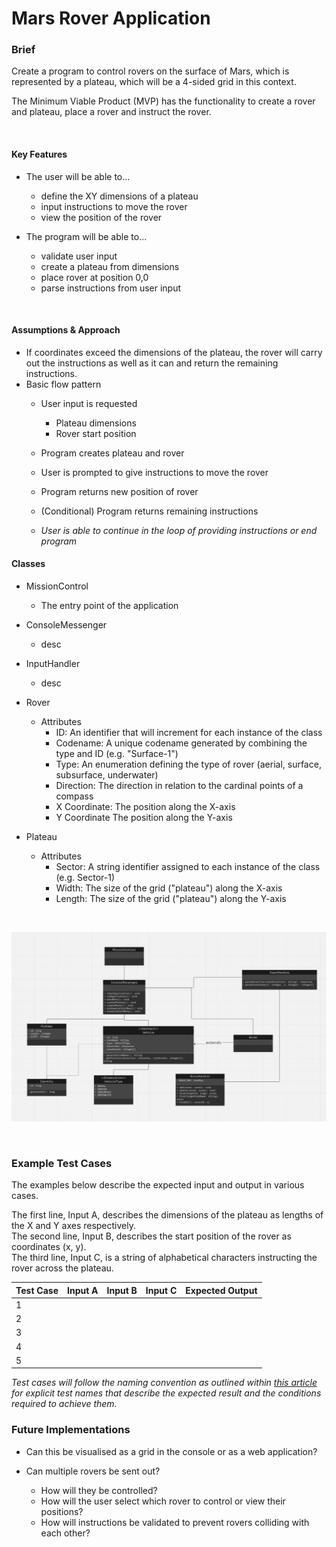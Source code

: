# Mars Rover Application

### Brief
Create a program to control rovers on the surface of Mars, which is represented by a plateau, which will be a 4-sided grid in this context.

The Minimum Viable Product (MVP) has the functionality to create a rover and plateau, place a rover and instruct the rover.

<br />

#### Key Features
- The user will be able to...
  - define the XY dimensions of a plateau
  - input instructions to move the rover
  - view the position of the rover


- The program will be able to...
  - validate user input
  - create a plateau from dimensions
  - place rover at position 0,0
  - parse instructions from user input

<br />

#### Assumptions & Approach
- If coordinates exceed the dimensions of the plateau, the rover will carry out the instructions as well as it can and return the remaining instructions.
- Basic flow pattern
  - User input is requested
    - Plateau dimensions
    - Rover start position
  - Program creates plateau and rover
  - User is prompted to give instructions to move the rover
  - Program returns new position of rover
  - (Conditional) Program returns remaining instructions
    
  - *User is able to continue in the loop of providing instructions or end program*

#### Classes
- MissionControl
  - The entry point of the application

- ConsoleMessenger
  - desc

- InputHandler
  - desc

- Rover
  - Attributes
    - ID: An identifier that will increment for each instance of the class
    - Codename: A unique codename generated by combining the type and ID (e.g. "Surface-1")
    - Type: An enumeration defining the type of rover (aerial, surface, subsurface, underwater)
    - Direction: The direction in relation to the cardinal points of a compass
    - X Coordinate: The position along the X-axis
    - Y Coordinate The position along the Y-axis

- Plateau
  - Attributes
    - Sector: A string identifier assigned to each instance of the class (e.g. Sector-1)
    - Width: The size of the grid ("plateau") along the X-axis
    - Length: The size of the grid ("plateau") along the Y-axis

<br />


![UML Diagram](Assets/Mars-Rover-UML.png)

<br />

### Example Test Cases
The examples below describe the expected input and output in various cases.

The first line, Input A, describes the dimensions of the plateau as lengths of the X and Y axes respectively. <br />
The second line, Input B, describes the start position of the rover as coordinates (x, y). <br />
The third line, Input C, is a string of alphabetical characters instructing the rover across the plateau. <br />


| Test Case | Input A | Input B | Input C | Expected Output |
|-----------|---------|---------|---------|-----------------|
| 1         |         |         |         |                 |
| 2         |         |         |         |                 |
| 3         |         |         |         |                 |
| 4         |         |         |         |                 |
| 5         |         |         |         |                 |

*Test cases will follow the naming convention as outlined within [this article](https://www.softwaretestingmagazine.com/knowledge/how-to-choose-the-right-name-for-unit-tests/) for explicit test names that describe the expected result and the conditions required to achieve them.*


### Future Implementations
- Can this be visualised as a grid in the console or as a web application?

- Can multiple rovers be sent out?
  - How will they be controlled?
  - How will the user select which rover to control or view their positions?
  - How will instructions be validated to prevent rovers colliding with each other?